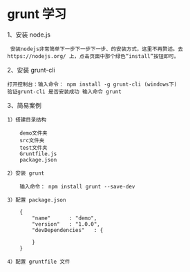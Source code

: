 # grunt 学习
  
1、安装 node.js
	
	 安装nodejs非常简单下一步下一步下一步、的安装方式，这里不再赘述。去 https://nodejs.org/ 上，点击页面中那个绿色“install”按钮即可。

2、安装 grunt-cli
	
	打开控制台：输入命令： npm install -g grunt-cli (windows下)
	验证grunt-cli 是否安装成功 输入命令 grunt

3、简易案例

    1）搭建目录结构
		
		demo文件夹
		src文件夹
		test文件夹
		Gruntfile.js
		package.json

    2）安装 grunt

		输入命令： npm install grunt --save-dev

    3）配置 package.json
		
		{
			"name"		: "demo",
			"version"	: "1.0.0",
			"devDependencies"	: {
				
			}
		}

    4）配置 gruntfile 文件
